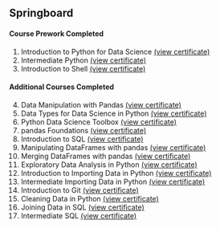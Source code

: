 ## Springboard

#### Course Prework Completed
1. Introduction to Python for Data Science [(view certificate)](https://www.datacamp.com/statement-of-accomplishment/course/9949aa4037145f2ff041bff5ee99b4ec6c8d197d)
2. Intermediate Python [(view certificate)](https://www.datacamp.com/statement-of-accomplishment/course/c52d2a88d8b7f842c5a850afe6eb74f6083dc885)
3. Introduction to Shell [(view certificate)](https://www.datacamp.com/statement-of-accomplishment/course/af40662a612096ae07a8c5a1bc623050e080a7aa)

#### Additional Courses Completed
4. Data Manipulation with Pandas [(view certificate)](https://www.datacamp.com/statement-of-accomplishment/course/f5dfbca2ada8e1bea678cc6befd5e549a8a84948)
5. Data Types for Data Science in Python [(view certificate)](https://www.datacamp.com/statement-of-accomplishment/course/d3a4e477ddfd191d89e4b11cdfa946dc39f968b9)
6. Python Data Science Toolbox [(view certificate)](https://www.datacamp.com/statement-of-accomplishment/course/57fcebe27001cca397df35d9a56849265ede861e)
7. pandas Foundations [(view certificate)](https://www.datacamp.com/statement-of-accomplishment/course/5ce7567423d1b21da124deb4972a131aafbcb11c)
8. Introduction to SQL [(view certificate)](https://www.datacamp.com/statement-of-accomplishment/course/2e1a017992d002bb8f7edfe3988200d1307a7782)
9. Manipulating DataFrames with pandas [(view certificate)](https://www.datacamp.com/statement-of-accomplishment/course/d666f5dd86b97b9eb60834e3ddca1520c20ebfe9)
10. Merging DataFrames with pandas [(view certificate)](https://www.datacamp.com/statement-of-accomplishment/course/282a1bf1cf9338d288e65f474938d7031f255846)
11. Exploratory Data Analysis in Python [(view certificate)](https://www.datacamp.com/statement-of-accomplishment/course/5e7734808b3ef1ebc0de1d70e5457990e61fc809)
12. Introduction to Importing Data in Python [(view certificate)](https://www.datacamp.com/statement-of-accomplishment/course/bee3c4088953828dcfb686dfbd39191db11e4066)
13. Intermediate Importing Data in Python [(view certificate)](https://www.datacamp.com/statement-of-accomplishment/course/ccd8ec2696cae8aabd188d6b723573d96edc20af)
14. Introduction to Git [(view certificate)](https://www.datacamp.com/statement-of-accomplishment/course/1b453688071f0dd4126ee4437329cd782cee887f)
15. Cleaning Data in Python [(view certificate)](https://www.datacamp.com/statement-of-accomplishment/course/d420d1934e778681fd536a621c04173fee62aae6)
16. Joining Data in SQL [(view certificate)](https://www.datacamp.com/statement-of-accomplishment/course/0a238f4ab4682dfad3314e68e5656c0649b4087b)
17. Intermediate SQL [(view certificate)](https://www.datacamp.com/statement-of-accomplishment/course/1702824ece9fd824228488e58d75d0ca449854cb)
